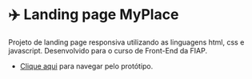 # ✈️ Landing page MyPlace

Projeto de landing page responsiva utilizando as linguagens html, css e javascript. Desenvolvido para o curso de Front-End da FIAP.

* [Clique aqui](https://caiorod-myplace.netlify.app/) para navegar pelo protótipo.
